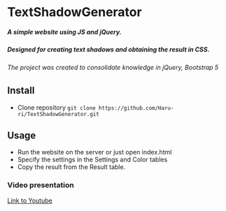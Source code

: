 # TextShadowGenerator
##### A simple website using JS and jQuery.
##### Designed for creating text shadows and obtaining the result in CSS.

###### The project was created to consolidate knowledge in jQuery, Bootstrap 5

## Install

- Clone repository ```git clone https://github.com/Haru-ri/TextShadowGenerator.git```

## Usage

- Run the website on the server or just open index.html
- Specify the settings in the Settings and Color tables
- Copy the result from the Result table.

### Video presentation 
[Link to Youtube](https://youtu.be/UqwJ8oxPJkA)